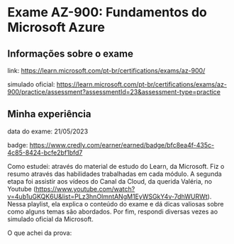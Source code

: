 # Exame AZ-900: Fundamentos do Microsoft Azure

## Informações sobre o exame
link: https://learn.microsoft.com/pt-br/certifications/exams/az-900/

simulado oficial: https://learn.microsoft.com/pt-br/certifications/exams/az-900/practice/assessment?assessmentId=23&assessment-type=practice

## Minha experiência
data do exame: 21/05/2023

badge: https://www.credly.com/earner/earned/badge/bfc8ea4f-435c-4c85-8424-bcfe2bf1bfd7

Como estudei: através do material de estudo do Learn, da Microsoft. Fiz o resumo através das habilidades trabalhadas em cada módulo. A segunda etapa foi assistir aos vídeos do Canal da Cloud, da querida Valéria, no Youtube (https://www.youtube.com/watch?v=4ub1uGKQK6U&list=PLz3hnOImntANgM1EyWSGkY4v-7dhWURWt). Nessa playlist, ela explica o conteúdo do exame e dá dicas valiosas sobre como alguns temas são abordados. Por fim, respondi diversas vezes ao simulado oficial da Microsoft.

O que achei da prova:

